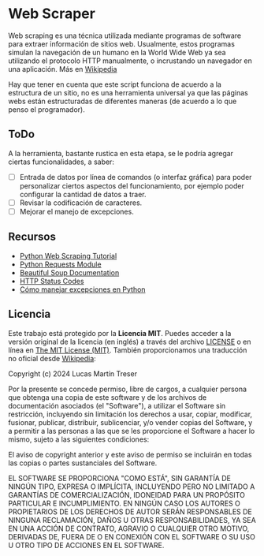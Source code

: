 # Web Scraper

Web scraping es una técnica utilizada mediante programas de software para extraer información de sitios web. Usualmente, estos programas simulan la navegación de un humano en la World Wide Web ya sea utilizando el protocolo HTTP manualmente, o incrustando un navegador en una aplicación. Más en [Wikipedia](https://es.wikipedia.org/wiki/Web_scraping)

Hay que tener en cuenta que este script funciona de acuerdo a la estructura de un sitio, no es una herramienta universal ya que las páginas webs están estructuradas de diferentes maneras (de acuerdo a lo que penso el programador).

## ToDo

A la herramienta, bastante rustica en esta etapa, se le podría agregar ciertas funcionalidades, a saber:

- [ ] Entrada de datos por línea de comandos (o interfaz gráfica) para poder personalizar ciertos aspectos del funcionamiento, por ejemplo poder configurar la cantidad de datos a traer.
- [ ] Revisar la codificación de caracteres.
- [ ] Mejorar el manejo de excepciones.

## Recursos

- [Python Web Scraping Tutorial](https://www.geeksforgeeks.org/python-web-scraping-tutorial/)
- [Python Requests Module](https://www.w3schools.com/python/module_requests.asp)
- [Beautiful Soup Documentation](https://beautiful-soup-4.readthedocs.io/en/latest/)
- [HTTP Status Codes](https://httpstatuses.com/)
- [Cómo manejar excepciones en Python](https://www.freecodecamp.org/espanol/news/sentencias-try-y-except-de-python-como-menejar-excepciones-en-python/)

## Licencia

Este trabajo está protegido por la **Licencia MIT**. Puedes acceder a la versión original de la licencia (en inglés) a través del archivo [LICENSE](./LICENSE) o en línea en [The MIT License (MIT)](https://mit-license.org/). También proporcionamos una traducción no oficial desde [Wikipedia](https://es.m.wikipedia.org/wiki/Licencia_MIT#La_licencia):

Copyright (c) 2024 Lucas Martín Treser

Por la presente se concede permiso, libre de cargos, a cualquier persona que obtenga una copia de este software y de los archivos de documentación asociados (el "Software"), a utilizar el Software sin restricción, incluyendo sin limitación los derechos a usar, copiar, modificar, fusionar, publicar, distribuir, sublicenciar, y/o vender copias del Software, y a permitir a las personas a las que se les proporcione el Software a hacer lo mismo, sujeto a las siguientes condiciones:

El aviso de copyright anterior y este aviso de permiso se incluirán en todas las copias o partes sustanciales del Software.

EL SOFTWARE SE PROPORCIONA "COMO ESTÁ", SIN GARANTÍA DE NINGÚN TIPO, EXPRESA O IMPLÍCITA, INCLUYENDO PERO NO LIMITADO A GARANTÍAS DE COMERCIALIZACIÓN, IDONEIDAD PARA UN PROPÓSITO PARTICULAR E INCUMPLIMIENTO. EN NINGÚN CASO LOS AUTORES O PROPIETARIOS DE LOS DERECHOS DE AUTOR SERÁN RESPONSABLES DE NINGUNA RECLAMACIÓN, DAÑOS U OTRAS RESPONSABILIDADES, YA SEA EN UNA ACCIÓN DE CONTRATO, AGRAVIO O CUALQUIER OTRO MOTIVO, DERIVADAS DE, FUERA DE O EN CONEXIÓN CON EL SOFTWARE O SU USO U OTRO TIPO DE ACCIONES EN EL SOFTWARE.
